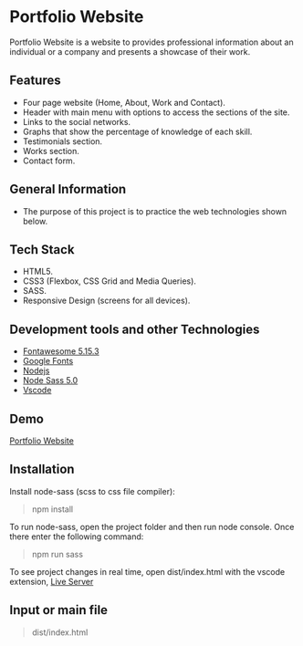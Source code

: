 # Portfolio Website

Portfolio Website is a website to provides professional information about an individual or a company and presents a showcase of their work.

## Features

- Four page website (Home, About, Work and Contact).
- Header with main menu with options to access the sections of the site.
- Links to the social networks.
- Graphs that show the percentage of knowledge of each skill.
- Testimonials section.
- Works section.
- Contact form.

## General Information

- The purpose of this project is to practice the web technologies shown below.

## Tech Stack

- HTML5.
- CSS3 (Flexbox, CSS Grid and Media Queries).
- SASS.
- Responsive Design (screens for all devices).

## Development tools and other Technologies

- [Fontawesome 5.15.3](https://fontawesome.com/v5/search)
- [Google Fonts](https://fonts.google.com/)
- [Nodejs](https://nodejs.org/es/)
- [Node Sass 5.0](https://www.npmjs.com/package/node-sass)
- [Vscode](https://code.visualstudio.com/)

## Demo

[Portfolio Website](https://portfolio-website-njca.netlify.app/)

## Installation

Install node-sass (scss to css file compiler):

> npm install

To run node-sass, open the project folder and then run node console. Once there enter the following command:

> npm run sass

To see project changes in real time, open dist/index.html with the vscode extension, [Live Server](https://github.com/ritwickdey/vscode-live-server-plus-plus)

## Input or main file

> dist/index.html
